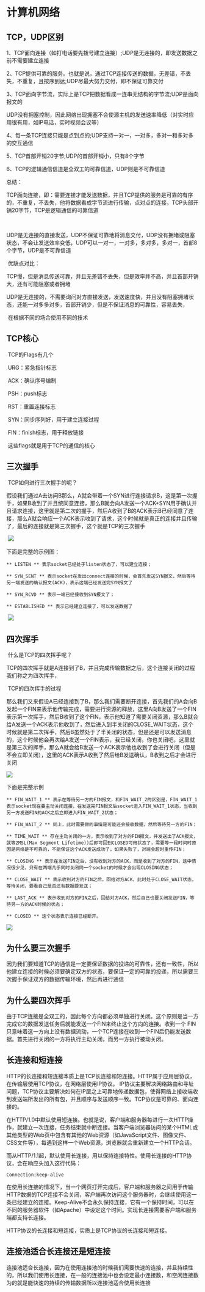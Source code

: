 # **计算机网络**

## TCP，UDP区别

1、TCP面向连接（如打电话要先拨号建立连接）;UDP是无连接的，即发送数据之前不需要建立连接



2、TCP提供可靠的服务。也就是说，通过TCP连接传送的数据，无差错，不丢失，不重复，且按序到达;UDP尽最大努力交付，即不保证可靠交付



3、TCP面向字节流，实际上是TCP把数据看成一连串无结构的字节流;UDP是面向报文的

UDP没有拥塞控制，因此网络出现拥塞不会使源主机的发送速率降低（对实时应用很有用，如IP电话，实时视频会议等）



4、每一条TCP连接只能是点到点的;UDP支持一对一，一对多，多对一和多对多的交互通信



5、TCP首部开销20字节;UDP的首部开销小，只有8个字节



6、TCP的逻辑通信信道是全双工的可靠信道，UDP则是不可靠信道



总结：

​		TCP面向连接，即：需要连接才能发送数据，并且TCP提供的服务是可靠的有序的，不重复，不丢失，他将数据看成字节流进行传输，点对点的连接，TCP头部开销20字节，TCP是逻辑通信的可靠信道

​		

​		UDP是无连接的直接发送，UDP不保证可靠地将消息交付，UDP没有拥堵或阻塞状态，不会让发送效率变低，UDP可以一对一，一对多，多对多，多对一，首部8个字节，UDP是不可靠信道



​	优缺点对比：



​			TCP慢，但是消息传送可靠，并且无差错不丢失，但是效率并不高，并且首部开销大，还有可能阻塞或者拥堵



​			UDP是无连接的，不需要询问对方直接发送，发送速度快，并且没有阻塞拥堵状态，还能一对多多对多，首部开销少，但是不保证消息的可靠性，容易丢失，



​	在根据不同的场合使用不同的技术



## TCP核心

​			TCP的Flags有几个

​				URG：紧急指针标志

​				ACK：确认序号编制

​				PSH：push标志

​				RST：重置连接标志

​				SYN：同步序列好，用于建立连接过程

​				FIN：finish标志，用于释放链接

​			这些flags就是用于TCP的通信的核心

## 三次握手

​		TCP如何进行三次握手的呢？

​				假设我们通过A去访问B那么，A就会带着一个SYN进行连接请求B，这是第一次握手，如果B收到了并且统同意连接，那么B就会向A发送一个ACK+SYN用于确认并且请求连接，这里就是第二次的握手，然后A收到了B的ACK表示B已经同意了连接，那么A就会响应一个ACK表示收到了请求，这个时候就是真正的连接并且传输了，最后的连接就是第三次握手，这个就是TCP的三次握手

​		![](C:/Users/topcom/Documents/Java%E4%BF%AE%E4%BB%99%E6%89%8B%E5%86%8C/Java_Manual/%E9%9D%A2%E8%AF%95/img/%E4%B8%89%E6%AC%A1%E6%8F%A1%E6%89%8B.png)

下面是完整的示例图：

```
** LISTEN ** 表示socket已经处于listen状态了，可以建立连接；

** SYN_SENT ** 表示socket在发出connect连接的时候，会首先发送SYN报文，然后等待另一端发送的确认报文(ACK)，表示这端已经发送完SYN报文了

** SYN_RCVD ** 表示一端已经接收到SYN报文了；

** ESTABLISHED ** 表示已经建立连接了，可以发送数据了

```

​	![](C:/Users/topcom/Documents/Java%E4%BF%AE%E4%BB%99%E6%89%8B%E5%86%8C/Java_Manual/%E9%9D%A2%E8%AF%95/img/%E4%B8%89%E6%AC%A1%E6%8F%A1%E6%89%8B2.png)



## 四次挥手

​		什么是TCP的四次挥手呢？

​		TCP的四次挥手就是A连接到了B，并且完成传输数据之后，这个连接关闭的过程我们称之为四次挥手，

​	TCP的四次挥手的过程	

​		那么我们又来假设A已经连接到了B，那么我们需要断开连接，首先我们的A会向B发起一个FIN来表示他传输完成，需要进行资源的释放，这里A向B发送了一个FIN表示第一次挥手，然后B收到了这个FIN，表示他知道了需要关闭资源，那么B就会给A发送一个ACK表示他收到了，然后进入到半关闭的CLOSE_WAIT状态，这个时候就是第二次挥手，然后B虽然处于了半关闭的状态，但是还是可以发送消息的，这个时候他会再次给A发送一个FIN表示，我已经关闭，你也关闭吧，这里就是第三次的挥手，那么A就会给B发送一个ACK表示他也收到了会进行关闭（但是不会立即关闭），这里的ACK表示A收到了然后给B发送确认，B收到之后才会进行关闭

![](C:/Users/topcom/Documents/Java%E4%BF%AE%E4%BB%99%E6%89%8B%E5%86%8C/Java_Manual/%E9%9D%A2%E8%AF%95/img/%E5%9B%9B%E6%AC%A1%E6%8C%A5%E6%89%8B.png)

下面是完整示例

```
** FIN_WAIT_1 ** 表示在等待另一方的FIN报文，和FIN_WAIT_2的区别是，FIN_WAIT_1表示socket现在要主动关闭连接，在发送完FIN报文后socket进入FIN_WAIT_1状态，当收到另一方发送FIN的ACK之后立即进入FIN_WAIT_2状态；

** FIN_WAIT_2 ** 同上，此时需要做的事情是可能还会接收数据，然后等待另一方的FIN；

** TIME_WAIT ** 存在主动关闭的一方，表示收到了对方的FIN报文，并发送出了ACK报文，就等2MSL(Max Segment Lifetime))后即可回到CLOSED可用状态了，需要等一段时间时原因是网络是不可靠的，不能保证这个ACK发送成功了，如果失败了，对端会超时重传FIN；

** CLOSING ** 表示在发送FIN之后，没有收到对方的ACK，而是收到了对方的FIN，这中情况很少见，只有在两端几乎同时关闭同一个socket的时候才会出现CLOSING状态；

** CLOSE_WAIT ** 表示收到对方的FIN之后，回给对方ACK，此时处于CLOSE_WAIT状态，等待关闭，要看自己是否还有数据要发送；

** LAST_ACK ** 表示收到对方的FIN之后，回给对方ACK，然后自己也要关闭发送FIN，等待另一方的ACK时候的状态；

** CLOSED ** 这个状态表示连接已经断开。

```

![](C:\Users\Administrator\Desktop\Java修仙手册\面试\img\四次挥手2.png)

## 为什么要三次握手

​		因为我们要知道TCP的通信是一定要保证数据的投递的可靠性，还有一致性，所以他建立连接的时候必须要确定双方的状态，要保证一定的可靠的投递，所以需要三次握手保证双方的数据传输环境，然后再进行通信

## 为什么要四次挥手

​		由于TCP连接是全双工的，因此每个方向都必须单独进行关闭。这个原则是当一方完成它的数据发送任务后就能发送一个FIN来终止这个方向的连接。收到一个 FIN只意味着这一方向上没有数据流动，一个TCP连接在收到一个FIN后仍能发送数据。首先进行关闭的一方将执行主动关闭，而另一方执行被动关闭。 

## 长连接和短连接

​		HTTP的长连接和短连接本质上是TCP长连接和短连接。HTTP属于应用层协议，在传输层使用TCP协议，在网络层使用IP协议。 IP协议主要解决网络路由和寻址问题，TCP协议主要解决如何在IP层之上可靠地传递数据包，使得网络上接收端收到发送端所发出的所有包，并且顺序与发送顺序一致。TCP协议是可靠的、面向连接的。



​		在HTTP/1.0中默认使用短连接。也就是说，客户端和服务器每进行一次HTTP操作，就建立一次连接，任务结束就中断连接。当客户端浏览器访问的某个HTML或其他类型的Web页中包含有其他的Web资源（如JavaScript文件、图像文件、CSS文件等），每遇到这样一个Web资源，浏览器就会重新建立一个HTTP会话。  



​		而从HTTP/1.1起，默认使用长连接，用以保持连接特性。使用长连接的HTTP协议，会在响应头加入这行代码：

```
Connection:keep-alive
```

在使用长连接的情况下，当一个网页打开完成后，客户端和服务器之间用于传输HTTP数据的TCP连接不会关闭，客户端再次访问这个服务器时，会继续使用这一条已经建立的连接。Keep-Alive不会永久保持连接，它有一个保持时间，可以在不同的服务器软件（如Apache）中设定这个时间。实现长连接需要客户端和服务端都支持长连接。

HTTP协议的长连接和短连接，实质上是TCP协议的长连接和短连接。

## 连接池适合长连接还是短连接

​		连接池适合长连接，因为在使用连接池的时候我们需要快速的连接，并且持续性的，所以我们使用长连接，在一般的连接池中也会设定最小连接数，和空闲连接数为的就是能快速的持续的传输数据所以连接池适合使用长连接

​		